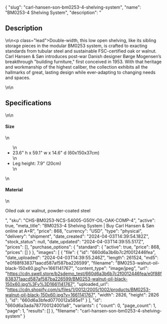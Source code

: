 {
  "slug": "carl-hansen-son-bm0253-4-shelving-system",
  "name": "BM0253-4 Shelving System",
  "description": "<h2>Description</h2>\n<!-- split -->\n<p class=\"lead\">Double-width, this low open shelving, like its sibling storage pieces in the modular BM0253 system, is crafted to exacting standards from tubular steel and sustainable FSC-certified oak or walnut. Carl Hansen &amp; Søn introduces post-war Danish designer Børge Mogensen’s breakthrough \"building furniture,\" first conceived in 1953. With that heritage and workmanship of the highest caliber, the collection exhibits all the hallmarks of great, lasting design while ever-adapting to changing needs and spaces.</p>\n<!-- split -->\n<h2>Specifications</h2>\n<!-- split -->\n<h4>Size</h4>\n<ul>\n<li>23.6\" h x 59.1\" w x 14.6\" d (60x150x37cm)</li>\n<li>Leg height: 7.9\" (20cm)</li>\n</ul>\n<h4>Material</h4>\n<p>Oiled oak or walnut, powder-coated steel</p>",
  "sku": "CHS-BM0253-NCS-S4005-G50Y-OIL-OAK-COMP-4",
  "active": true,
  "meta_title": "BM0253-4 Shelving System | Buy Carl Hansen & Søn online at A+R",
  "price": 868,
  "currency": "USD",
  "type": "physical",
  "delivery": "shipment",
  "date_created": "2024-04-03T14:39:54.182Z",
  "stock_status": null,
  "date_updated": "2024-04-03T14:39:55.517Z",
  "prices": [],
  "purchase_options": {
    "standard": {
      "active": true,
      "price": 868,
      "prices": []
    }
  },
  "images": [
    {
      "file": {
        "id": "660d6a3b6b7c2f0012446fea",
        "date_uploaded": "2024-04-03T14:39:55.246Z",
        "length": 261524,
        "md5": "e0f88f838371aacd587af587ba226599",
        "filename": "BM0253-walnut-oil-black-150x60.jpg?v=1661141767",
        "content_type": "image/jpeg",
        "url": "https://cdn.swell.store/b2sdemo_test/660d6a3b6b7c2f0012446fea/e0f88f838371aacd587af587ba226599/BM0253-walnut-oil-black-150x60.jpg%3Fv%3D1661141767",
        "uploaded_url": "https://cdn.shopify.com/s/files/1/0012/2005/1002/products/BM0253-walnut-oil-black-150x60.jpg?v=1661141767",
        "width": 2826,
        "height": 2826
      },
      "id": "660d6a3bfed0770012a585e1"
    }
  ],
  "id": "660d6a3ada787700124001a8",
  "variants": {
    "count": 0,
    "page_count": 1,
    "page": 1,
    "results": []
  },
  "filename": "carl-hansen-son-bm0253-4-shelving-system"
}